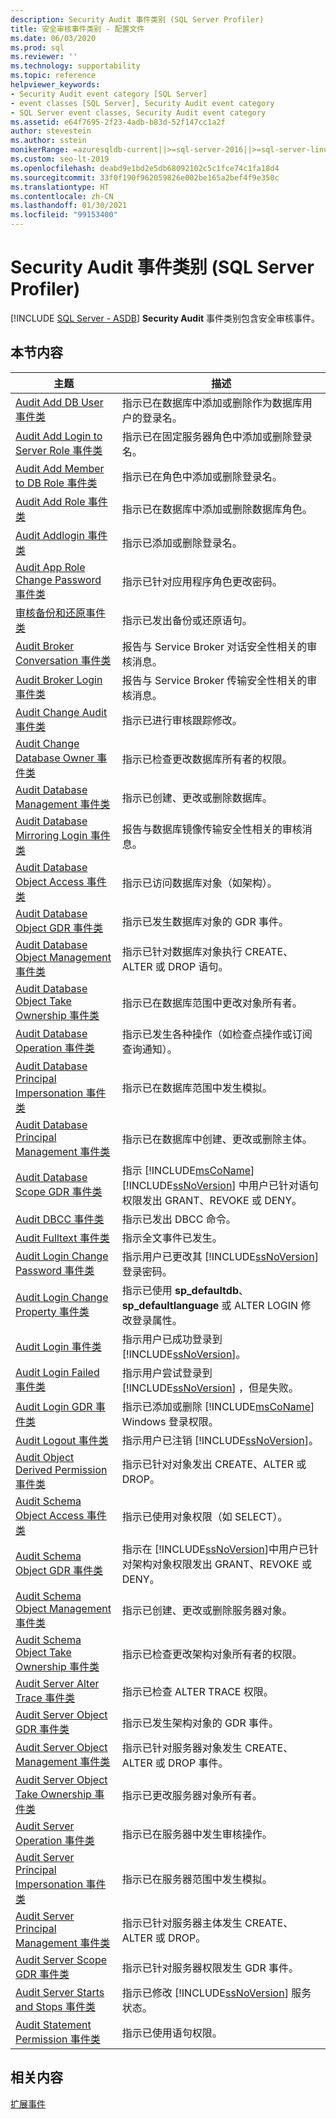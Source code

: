 ```yaml
---
description: Security Audit 事件类别 (SQL Server Profiler)
title: 安全审核事件类别 - 配置文件
ms.date: 06/03/2020
ms.prod: sql
ms.reviewer: ''
ms.technology: supportability
ms.topic: reference
helpviewer_keywords:
- Security Audit event category [SQL Server]
- event classes [SQL Server], Security Audit event category
- SQL Server event classes, Security Audit event category
ms.assetid: e64f7695-2f23-4adb-b83d-52f147cc1a2f
author: stevestein
ms.author: sstein
monikerRange: =azuresqldb-current||>=sql-server-2016||>=sql-server-linux-2017||=azuresqldb-mi-current
ms.custom: seo-lt-2019
ms.openlocfilehash: deabd9e1bd2e5db68092102c5c1fce74c1fa18d4
ms.sourcegitcommit: 33f0f190f962059826e002be165a2bef4f9e350c
ms.translationtype: HT
ms.contentlocale: zh-CN
ms.lasthandoff: 01/30/2021
ms.locfileid: "99153400"
---
```

# <a name="security-audit-event-category-sql-server-profiler"></a>Security Audit 事件类别 (SQL Server Profiler)
[!INCLUDE [SQL Server - ASDB](../../includes/applies-to-version/sql-asdb.md)]
  **Security Audit** 事件类别包含安全审核事件。  
  
## <a name="in-this-section"></a>本节内容  
  
|主题|描述|  
|-----------|-----------------|  
|[Audit Add DB User 事件类](../../relational-databases/event-classes/audit-add-db-user-event-class.md)|指示已在数据库中添加或删除作为数据库用户的登录名。|  
|[Audit Add Login to Server Role 事件类](../../relational-databases/event-classes/audit-add-login-to-server-role-event-class.md)|指示已在固定服务器角色中添加或删除登录名。|  
|[Audit Add Member to DB Role 事件类](../../relational-databases/event-classes/audit-add-member-to-db-role-event-class.md)|指示已在角色中添加或删除登录名。|  
|[Audit Add Role 事件类](../../relational-databases/event-classes/audit-add-role-event-class.md)|指示已在数据库中添加或删除数据库角色。|  
|[Audit Addlogin 事件类](../../relational-databases/event-classes/audit-addlogin-event-class.md)|指示已添加或删除登录名。|  
|[Audit App Role Change Password 事件类](../../relational-databases/event-classes/audit-app-role-change-password-event-class.md)|指示已针对应用程序角色更改密码。|  
|[审核备份和还原事件类](../../relational-databases/event-classes/audit-backup-and-restore-event-class.md)|指示已发出备份或还原语句。|  
|[Audit Broker Conversation 事件类](../../relational-databases/event-classes/audit-broker-conversation-event-class.md)|报告与 Service Broker 对话安全性相关的审核消息。|  
|[Audit Broker Login 事件类](../../relational-databases/event-classes/audit-broker-login-event-class.md)|报告与 Service Broker 传输安全性相关的审核消息。|  
|[Audit Change Audit 事件类](../../relational-databases/event-classes/audit-change-audit-event-class.md)|指示已进行审核跟踪修改。|  
|[Audit Change Database Owner 事件类](../../relational-databases/event-classes/audit-change-database-owner-event-class.md)|指示已检查更改数据库所有者的权限。|  
|[Audit Database Management 事件类](../../relational-databases/event-classes/audit-database-management-event-class.md)|指示已创建、更改或删除数据库。|  
|[Audit Database Mirroring Login 事件类](../../relational-databases/event-classes/audit-database-mirroring-login-event-class.md)|报告与数据库镜像传输安全性相关的审核消息。|  
|[Audit Database Object Access 事件类](../../relational-databases/event-classes/audit-database-object-access-event-class.md)|指示已访问数据库对象（如架构）。|  
|[Audit Database Object GDR 事件类](../../relational-databases/event-classes/audit-database-object-gdr-event-class.md)|指示已发生数据库对象的 GDR 事件。|  
|[Audit Database Object Management 事件类](../../relational-databases/event-classes/audit-database-object-management-event-class.md)|指示已针对数据库对象执行 CREATE、ALTER 或 DROP 语句。|  
|[Audit Database Object Take Ownership 事件类](../../relational-databases/event-classes/audit-database-object-take-ownership-event-class.md)|指示已在数据库范围中更改对象所有者。|  
|[Audit Database Operation 事件类](../../relational-databases/event-classes/audit-database-operation-event-class.md)|指示已发生各种操作（如检查点操作或订阅查询通知）。|  
|[Audit Database Principal Impersonation 事件类](../../relational-databases/event-classes/audit-database-principal-impersonation-event-class.md)|指示已在数据库范围中发生模拟。|  
|[Audit Database Principal Management 事件类](../../relational-databases/event-classes/audit-database-principal-management-event-class.md)|指示已在数据库中创建、更改或删除主体。|  
|[Audit Database Scope GDR 事件类](../../relational-databases/event-classes/audit-database-scope-gdr-event-class.md)|指示 [!INCLUDE[msCoName](../../includes/msconame-md.md)] [!INCLUDE[ssNoVersion](../../includes/ssnoversion-md.md)] 中用户已针对语句权限发出 GRANT、REVOKE 或 DENY。|  
|[Audit DBCC 事件类](../../relational-databases/event-classes/audit-dbcc-event-class.md)|指示已发出 DBCC 命令。|  
|[Audit Fulltext 事件类](../../relational-databases/event-classes/audit-fulltext-event-class.md)|指示全文事件已发生。|  
|[Audit Login Change Password 事件类](../../relational-databases/event-classes/audit-login-change-password-event-class.md)|指示用户已更改其 [!INCLUDE[ssNoVersion](../../includes/ssnoversion-md.md)] 登录密码。|  
|[Audit Login Change Property 事件类](../../relational-databases/event-classes/audit-login-change-property-event-class.md)|指示已使用 **sp_defaultdb**、 **sp_defaultlanguage** 或 ALTER LOGIN 修改登录属性。|  
|[Audit Login 事件类](../../relational-databases/event-classes/audit-login-event-class.md)|指示用户已成功登录到 [!INCLUDE[ssNoVersion](../../includes/ssnoversion-md.md)]。|  
|[Audit Login Failed 事件类](../../relational-databases/event-classes/audit-login-failed-event-class.md)|指示用户尝试登录到 [!INCLUDE[ssNoVersion](../../includes/ssnoversion-md.md)] ，但是失败。|  
|[Audit Login GDR 事件类](../../relational-databases/event-classes/audit-login-gdr-event-class.md)|指示已添加或删除 [!INCLUDE[msCoName](../../includes/msconame-md.md)] Windows 登录权限。|  
|[Audit Logout 事件类](../../relational-databases/event-classes/audit-logout-event-class.md)|指示用户已注销 [!INCLUDE[ssNoVersion](../../includes/ssnoversion-md.md)]。|  
|[Audit Object Derived Permission 事件类](../../relational-databases/event-classes/audit-object-derived-permission-event-class.md)|指示已针对对象发出 CREATE、ALTER 或 DROP。|  
|[Audit Schema Object Access 事件类](../../relational-databases/event-classes/audit-schema-object-access-event-class.md)|指示已使用对象权限（如 SELECT）。|  
|[Audit Schema Object GDR 事件类](../../relational-databases/event-classes/audit-schema-object-gdr-event-class.md)|指示在 [!INCLUDE[ssNoVersion](../../includes/ssnoversion-md.md)]中用户已针对架构对象权限发出 GRANT、REVOKE 或 DENY。|  
|[Audit Schema Object Management 事件类](../../relational-databases/event-classes/audit-schema-object-management-event-class.md)|指示已创建、更改或删除服务器对象。|  
|[Audit Schema Object Take Ownership 事件类](../../relational-databases/event-classes/audit-schema-object-take-ownership-event-class.md)|指示已检查更改架构对象所有者的权限。|  
|[Audit Server Alter Trace 事件类](../../relational-databases/event-classes/audit-server-alter-trace-event-class.md)|指示已检查 ALTER TRACE 权限。|  
|[Audit Server Object GDR 事件类](../../relational-databases/event-classes/audit-server-object-gdr-event-class.md)|指示已发生架构对象的 GDR 事件。|  
|[Audit Server Object Management 事件类](../../relational-databases/event-classes/audit-server-object-management-event-class.md)|指示已针对服务器对象发生 CREATE、ALTER 或 DROP 事件。|  
|[Audit Server Object Take Ownership 事件类](../../relational-databases/event-classes/audit-server-object-take-ownership-event-class.md)|指示已更改服务器对象所有者。|  
|[Audit Server Operation 事件类](../../relational-databases/event-classes/audit-server-operation-event-class.md)|指示已在服务器中发生审核操作。|  
|[Audit Server Principal Impersonation 事件类](../../relational-databases/event-classes/audit-server-principal-impersonation-event-class.md)|指示已在服务器范围中发生模拟。|  
|[Audit Server Principal Management 事件类](../../relational-databases/event-classes/audit-server-principal-management-event-class.md)|指示已针对服务器主体发生 CREATE、ALTER 或 DROP。|  
|[Audit Server Scope GDR 事件类](../../relational-databases/event-classes/audit-server-scope-gdr-event-class.md)|指示已针对服务器权限发生 GDR 事件。|  
|[Audit Server Starts and Stops 事件类](../../relational-databases/event-classes/audit-server-starts-and-stops-event-class.md)|指示已修改 [!INCLUDE[ssNoVersion](../../includes/ssnoversion-md.md)] 服务状态。|  
|[Audit Statement Permission 事件类](../../relational-databases/event-classes/audit-statement-permission-event-class.md)|指示已使用语句权限。|  
  
## <a name="related-content"></a>相关内容  
 [扩展事件](../../relational-databases/extended-events/extended-events.md)  
  
  
